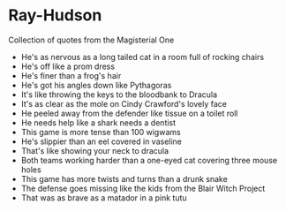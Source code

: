 # Ray-Hudson
Collection of quotes from the Magisterial One

* He's as nervous as a long tailed cat in a room full of rocking chairs
* He's off like a prom dress
* He's finer than a frog's hair
* He's got his angles down like Pythagoras
* It's like throwing the keys to the bloodbank to Dracula
* It's as clear as the mole on Cindy Crawford's lovely face
* He peeled away from the defender like tissue on a toilet roll
* He needs help like a shark needs a dentist
* This game is more tense than 100 wigwams
* He's slippier than an eel covered in vaseline
* That's like showing your neck to dracula
* Both teams working harder than a one-eyed cat covering three mouse holes
* This game has more twists and turns than a drunk snake
* The defense goes missing like the kids from the Blair Witch Project
* That was as brave as a matador in a pink tutu
